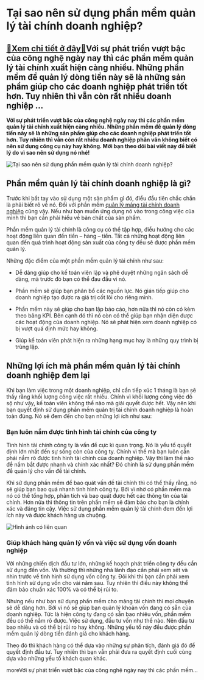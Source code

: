 Tại sao nên sử dụng phần mềm quản lý tài chính doanh nghiệp?
============================================================

[:gift:Xem chi tiết ở đây:gift:](https://hddtvn.com/tai-sao-nen-su-dung-phan-mem-quan-ly-tai-chinh-doanh-nghiep/)Với sự phát triển vượt bậc của công nghệ ngày nay thì các phần mềm quản lý tài chính xuất hiện càng nhiều. Những phần mềm để quản lý dòng tiền này sẽ là những sản phẩm giúp cho các doanh nghiệp phát triển tốt hơn. Tuy nhiên thì vẫn còn rất nhiều doanh nghiệp …
--------------------------------------------------------------------------------------------------------------------------------------------------------------------------------------------------------------------------------------------------------------------

**Với sự phát triển vượt bậc của công nghệ ngày nay thì các phần mềm quản lý tài chính xuất hiện càng nhiều. Những phần mềm để quản lý dòng tiền này sẽ là những sản phẩm giúp cho các doanh nghiệp phát triển tốt hơn. Tuy nhiên thì vẫn còn rất nhiều doanh nghiệp phân vân không biết có nên sử dụng công cụ này hay không. Mời bạn theo dõi bài viết này để biết lý do vì sao nên sử dụng nó nhé!**


![Tại sao nên sử dụng phần mềm quản lý tài chính doanh nghiệp?](https://hddtvn.com/wp-content/uploads/2021/01/maxresdefault.jpg)


Phần mềm quản lý tài chính doanh nghiệp là gì?
----------------------------------------------


Trước khi bắt tay vào sử dụng một sản phẩm gì đó, điều đầu tiên chắc chắn là phải biết rõ về nó. Đối với phần mềm [quản lý mảng tài chính doanh nghiệp](#) cũng vậy. Nếu như bạn muốn ứng dụng nó vào trong công việc của mình thì bạn cần phải hiểu về bản chất của sản phẩm.


Phần mềm quản lý tài chính là công cụ có thể tập hợp, điều hướng cho các hoạt động liên quan đến tiền – hàng – tiền. Tất cả những hoạt động liên quan đến quá trình hoạt động sản xuất của công ty đều sẽ được phần mềm quản lý.


Những đặc điểm của một phần mềm quản lý tài chính như sau:




* Dễ dàng giúp cho kế toán viên lập và phê duyệt những ngân sách dễ dàng, mà trước đó bạn có thể đau đầu vì nó.

* Phần mềm sẽ giúp bạn phân bổ các nguồn lực. Nó gián tiếp giúp cho doanh nghiệp tạo được ra giá trị cốt lõi cho riêng mình.

* Phần mềm này sẽ giúp cho bạn lập báo cáo, hơn nữa thì nó còn có kèm theo bảng KPI. Bên cạnh đó thì nó còn có thể giúp bạn nhận diện được các hoạt động của doanh nghiệp. Nó sẽ phát hiện xem doanh nghiệp có bị vượt quá định mức hay không.

* Giúp kế toán viên phát hiện ra những hạng mục hay là những quy trình bị trùng lặp.



Những lợi ích mà phần mềm quản lý tài chính doanh nghiệp đem lại
----------------------------------------------------------------


Khi bạn làm việc trong một doanh nghiệp, chỉ cần tiếp xúc 1 tháng là bạn sẽ thấy rằng khối lượng công việc rất nhiều. Chính vì khối lượng công việc đồ sộ như vậy, kế toán viên không thể nào mà giải quyết được hết. Vậy nên khi bạn quyết định sử dụng phần mềm quản trị tài chính doanh nghiệp là hoàn toàn đúng. Nó sẽ đem đến cho bạn những lợi ích như sau:


### Bạn luôn nắm được tình hình tài chính của công ty


Tình hình tài chính công ty là vấn đề cực kì quan trọng. Nó là yếu tố quyết định lớn nhất đến sự sống còn của công ty. Chính vì thế mà bạn luôn cần phải nắm rõ được tình hình tài chính của doanh nghiệp. Vậy thì làm thế nào để nắm bắt được nhanh và chính xác nhất? Đó chính là sử dụng phần mềm để quản lý cho vấn đề tài chính.


Khi sử dụng phần mềm để bao quát vấn đề tài chính thì có thể thấy rằng, nó sẽ giúp bạn bao quá nhanh tình hình công ty. Bởi vì nhờ có phần mềm mà nó có thể tổng hợp, phân tích và bao quát được hết các thông tin của tài chính. Hơn nữa thì thông tin trên phần mềm sẽ đảm bảo cho bạn là chính xác và đáng tin cậy. Việc sử dụng phần mềm quản lý tài chính đem đến lợi ích này và được khách hàng ưa chuộng.


![Hình ảnh có liên quan](https://hddtvn.com/wp-content/uploads/2021/01/9efab1d4-0451-4a10-a7c3-3397b135de63-0.jpg)


### Giúp khách hàng quản lý vốn và việc sử dụng vốn doanh nghiệp


Với những chiến dịch đầu tư lớn, những kế hoạch phát triển công ty đều cần sử dụng đến vốn. Và thường thì những nhà lãnh đạo cần phải xem xét và nhìn trước về tình hình sử dụng vốn công ty. Đôi khi thì bạn cần phải xem tình hình sử dụng vốn cho vài năm sau. Tuy nhiên thì điều này không thể đảm bảo chuẩn xác 100% và có thể bị rủi to.


Nhưng nếu như bạn sử dụng phần mềm cho mảng tài chính thì mọi chuyện sẽ dễ dàng hơn. Bởi vì nó sẽ giúp bạn quản lý khoản vốn đang có sẵn của doanh nghiệp. Tức là hiện công ty đang có sẵn bao nhiêu vốn, phần mềm đều có thể nắm rõ được. Việc sử dụng, đầu tư vốn như thế nào. Nên đầu tư bao nhiêu và có thể bị rủi ro hay không. Những yếu tố này đều được phần mềm quản lý dòng tiền đánh giá cho khách hàng.


Theo đó thì khách hàng có thể dựa vào những sự phân tích, đánh giá đó để quyết định đầu tư. Tuy nhiên thì bạn vẫn phải đưa ra quyết định cuối cùng dựa vào những yếu tố khách quan khác.


moreVới sự phát triển vượt bậc của công nghệ ngày nay thì các phần mềm…

